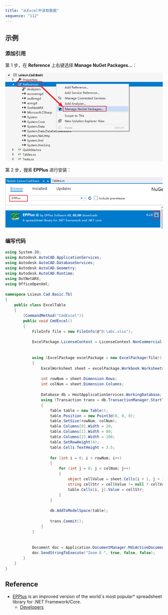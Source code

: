 ```yaml
---
title: "从Excel中读取数据"
sequence: "112"
---
```


## 示例

### 添加引用

第 1 步，在 **Reference** 上右键选择 **Manage NuGet Packages...**：

![](/assets/images/cad/csharp/quick/dev-042-vs-manage-nuget-packages.png)

第 2 步，搜索 **EPPlus** 进行安装：

![](/assets/images/cad/csharp/quick/dev-043-vs-search-epplus.png)

### 编写代码

```csharp
using System.IO;
using Autodesk.AutoCAD.ApplicationServices;
using Autodesk.AutoCAD.DatabaseServices;
using Autodesk.AutoCAD.Geometry;
using Autodesk.AutoCAD.Runtime;
using DotNetARX;
using OfficeOpenXml;

namespace Lsieun.Cad.Basic.Tbl
{
    public class ExcelTable
    {
        [CommandMethod("CmdExcel")]
        public void CmdExcel()
        {
            FileInfo file = new FileInfo(@"D:\abc.xlsx");

            ExcelPackage.LicenseContext = LicenseContext.NonCommercial;


            using (ExcelPackage excelPackage = new ExcelPackage(file))
            {
                ExcelWorksheet sheet = excelPackage.Workbook.Worksheets["Sheet1"];

                int rowNum = sheet.Dimension.Rows;
                int colNum = sheet.Dimension.Columns;

                Database db = HostApplicationServices.WorkingDatabase;
                using (Transaction trans = db.TransactionManager.StartTransaction())
                {
                    Table table = new Table();
                    table.Position = new Point3d(0, 0, 0);
                    table.SetSize(rowNum, colNum);
                    table.Columns[0].Width = 20;
                    table.Columns[1].Width = 80;
                    table.Columns[2].Width = 100;
                    table.SetRowHeight(4);
                    table.Cells.TextHeight = 3.5;

                    for (int i = 0; i < rowNum; i++)
                    {
                        for (int j = 0; j < colNum; j++)
                        {
                            object cellValue = sheet.Cells[i + 1, j + 1].Value;
                            string cellStr = cellValue != null ? cellValue.ToString() : "";
                            table.Cells[i, j].Value = cellStr;
                        }
                    }

                    db.AddToModelSpace(table);

                    trans.Commit();
                }
            }


            Document doc = Application.DocumentManager.MdiActiveDocument;
            doc.SendStringToExecute("Zoom E ", true, false, false);
        }
    }
}
```

## Reference

- [EPPlus](https://epplussoftware.com/) is an improved version of the world´s most popular* spreadsheet library for .NET Framework/Core.
  - [Developers](https://epplussoftware.com/en/Developers)


